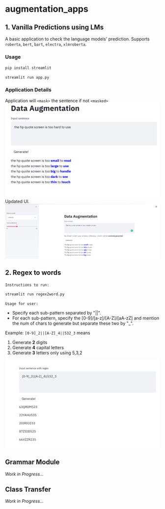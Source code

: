 # augmentation_apps

## 1. Vanilla Predictions using LMs
A basic application to check the language models' prediction. Supports `roberta`, `bert`, `bart`, `electra`, `xlmroberta`.

### Usage 

`pip install streamlit`

`streamlit run app.py`

### Application Details

Application will `<mask>` the sentence if not `<masked>`
![Prediction-1](imgs/testing_data2.PNG)
Updated UI.
![Prediction-2 updated](imgs/roberta.PNG)

## 2. Regex to words

`Instructions to run:`

```
streamlit run regex2word.py
```


`Usage for user:` 
* Specify each sub-pattern separated by "||".
* For each sub-pattern, specify the [0-9]/[a-z]/[A-Z]/[aA-zZ] and mention the num of chars to generate but separate these two by "_".


Example: `[0-9]_2||[A-Z]_4||532_3`
means 
1. Generate __2__ digits
2. Generate __4__ capital letters
3. Generate __3__ letters only using 5,3,2

![Regex 2 Word Image](imgs/regex2word.png)

## Grammar Module
_Work in Progress..._
## Class Transfer
_Work in Progress..._
